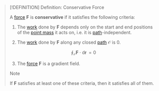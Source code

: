 >[!DEFINITION] Definition: Conservative Force
>
>A [force](../../../Force.md) $\boldsymbol{F}$ is **conservative** if it satisfies the following criteria:
>
>1. The [work](Work.md) done by $\boldsymbol{F}$ depends only on the start and end positions of the [point mass](../../../../Physical%20Systems/Point%20Masses/Point%20Mass.md) it acts on, i.e. it is [path](../../../../Kinematics/Translation/Position.md)-independent.
>
>2. The [work](Work.md) done by $\boldsymbol{F}$ along any closed [path](../../../../Kinematics/Translation/Position.md) $\mathcal{O}$ is $0$.
>
>$$
>\oint_{\mathcal{O}}\boldsymbol{F} \cdot \mathop{\mathrm{d}\boldsymbol{r}} = 0
>$$
>
>3. The [force](../../../Force.md) $\boldsymbol{F}$ is a gradient field.
>
>>[!NOTE]
>>
>>If $\boldsymbol{F}$ satisfies at least one of these criteria, then it satisfies all of them.
>>
>